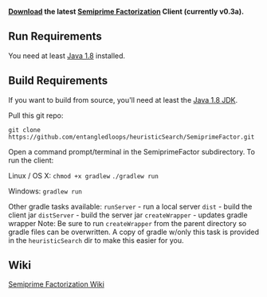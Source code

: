 **[Download](https://github.com/entangledloops/heuristicSearch/blob/master/SemiprimeFactor/SemiprimeFactor.jar?raw=true) the latest [Semiprime Factorization](https://github.com/entangledloops/heuristicSearch/wiki/Semiprime-Factorization) Client (currently v0.3a).**

## Run Requirements ##

You need at least [Java 1.8](https://www.java.com/en/download/) installed.

## Build Requirements ##

If you want to build from source, you'll need at least the [Java 1.8 JDK](http://www.oracle.com/technetwork/java/javase/downloads/jdk8-downloads-2133151.html).

Pull this git repo:

`git clone https://github.com/entangledloops/heuristicSearch/SemiprimeFactor.git`

Open a command prompt/terminal in the SemiprimeFactor subdirectory.
To run the client:

Linux / OS X:
`chmod +x gradlew`
`./gradlew run`

Windows:
`gradlew run`

Other gradle tasks available:
`runServer` - run a local server
`dist` - build the client jar
`distServer` - build the server jar
`createWrapper` - updates gradle wrapper 
Note: Be sure to run `createWrapper` from the parent directory so gradle files can be overwritten. A copy of gradle w/only this task is provided in the `heuristicSearch` dir to make this easier for you.

## Wiki ##

[Semiprime Factorization Wiki](https://github.com/entangledloops/heuristicSearch/wiki/Semiprime-Factorization)
